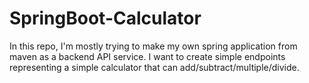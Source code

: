 # SpringBoot-Calculator

In this repo, I'm mostly trying to make my own spring application from maven as a backend API service. I want to create simple endpoints representing a simple calculator that can add/subtract/multiple/divide. 
